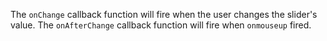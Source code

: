 The `onChange` callback function will fire when the user changes the slider's value. The `onAfterChange` callback function will fire when `onmouseup` fired.